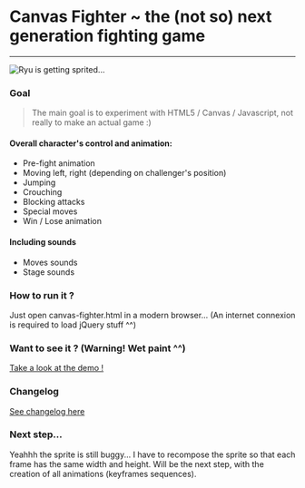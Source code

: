 # Canvas Fighter ~ the (not so) next generation fighting game

***

![Ryu is getting sprited...](http://distilleryimage10.instagram.com/eed8db44196111e2b18c12313b0892dc_7.jpg)

### Goal

> The main goal is to experiment with HTML5 / Canvas / Javascript, not really to make an actual game :)

#### Overall character's control and animation:
 - Pre-fight animation
 - Moving left, right (depending on challenger's position)
 - Jumping
 - Crouching
 - Blocking attacks
 - Special moves
 - Win / Lose animation

#### Including sounds
 - Moves sounds
 - Stage sounds

### How to run it ?
Just open canvas-fighter.html in a modern browser...
(An internet connexion is required to load jQuery stuff ^^)

### Want to see it ? (Warning! Wet paint ^^)
[Take a look at the demo !](http://nicolaschenet.github.com/canvas-fighter/)

### Changelog

[See changelog here](https://github.com/nicolaschenet/canvas-fighter/wiki/Changelog)

### Next step...

Yeahhh the sprite is still buggy... I have to recompose the sprite so that each frame has the same width and height. Will be the next step, with the creation of all animations (keyframes sequences).